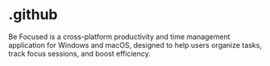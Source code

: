 # .github
Be Focused is a cross-platform productivity and time management application for Windows and macOS, designed to help users organize tasks, track focus sessions, and boost efficiency.
